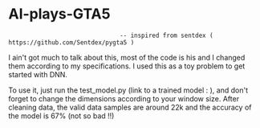 # AI-plays-GTA5

                                   -- inspired from sentdex ( https://github.com/Sentdex/pygta5 )

I ain't got much to talk about this, most of the code is his and I changed them according to my specifications.
I used this as a toy problem to get started with DNN.

To use it, just run the test_model.py (link to a trained model : ), and don't forget to change the dimensions according to your window size.
After cleaning data, the valid data samples are around 22k and the accuracy of the model is 67% (not so bad !!)

